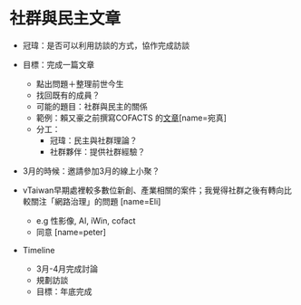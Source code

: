 # 社群與民主文章

- 冠瑋：是否可以利用訪談的方式，協作完成訪談
- 目標：完成一篇文章
    - 點出問題＋整理前世今生
    - 找回既有的成員？
    - 可能的題目：社群與民主的關係
    - 範例：賴又豪之前撰寫COFACTS 的[文章](https://taiwaninsight.org/2024/02/05/disinformation-and-civil-defence-how-did-taiwans-civil-society-counter-foreign-information-manipulation/?fbclid=IwAR17bvpy6f-lRMhhTOGOs3XEp0D8blzBPYWvIWXPreZFn7NRKxIO8OM5oe4
 )[name=宛真]
    - 分工：
        - 冠瑋：民主與社群理論？
        - 社群夥伴：提供社群經驗？
- 3月的時候：邀請參加3月的線上小聚？
- vTaiwan早期處裡較多數位新創、產業相關的案件；我覺得社群之後有轉向比較關注「網路治理」的問題 [name=Eli]
    - e.g 性影像, AI, iWin, cofact
    - 同意 [name=peter]

- Timeline
    - 3月-4月完成討論
    - 規劃訪談
    - 目標：年底完成